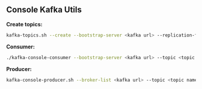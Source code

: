 ## Console Kafka Utils

**Create topics:**

```bash
kafka-topics.sh --create --bootstrap-server <kafka url> --replication-factor 1 --partitions 1 --topic <topic name>
```

**Consumer:**

```bash
./kafka-console-consumer --bootstrap-server <kafka url> --topic <topic name>
```

**Producer:**

```bash
kafka-console-producer.sh --broker-list <kafka url> --topic <topic name>
```
